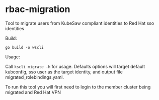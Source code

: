 # rbac-migration
Tool to migrate users from KubeSaw compliant identities to Red Hat sso identities

Build:

`go build -o wscli` 

Usage:

Call `kscli migrate -h` for usage. Defaults options will target default kubconfig, sso user as the target identity, and output file migrated_rolebindings.yaml.

To run this tool you will first need to login to the member cluster being migrated and Red Hat VPN
